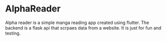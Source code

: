 # AlphaReader
Alpha reader is a simple manga reading app created using flutter. The backend is a flask api that scrpaes data from a website. It is just for fun and testing.
